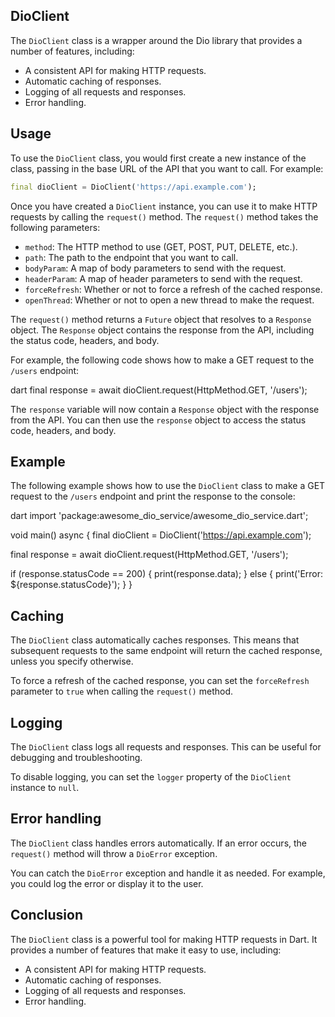 ## DioClient

The `DioClient` class is a wrapper around the Dio library that provides a number of features, including:

* A consistent API for making HTTP requests.
* Automatic caching of responses.
* Logging of all requests and responses.
* Error handling.

## Usage

To use the `DioClient` class, you would first create a new instance of the class, passing in the base URL of the API that you want to call. For example:

```dart
final dioClient = DioClient('https://api.example.com');
```

Once you have created a `DioClient` instance, you can use it to make HTTP requests by calling the `request()` method. The `request()` method takes the following parameters:

* `method`: The HTTP method to use (GET, POST, PUT, DELETE, etc.).
* `path`: The path to the endpoint that you want to call.
* `bodyParam`: A map of body parameters to send with the request.
* `headerParam`: A map of header parameters to send with the request.
* `forceRefresh`: Whether or not to force a refresh of the cached response.
* `openThread`: Whether or not to open a new thread to make the request.

The `request()` method returns a `Future` object that resolves to a `Response` object. The `Response` object contains the response from the API, including the status code, headers, and body.

For example, the following code shows how to make a GET request to the `/users` endpoint:

dart
final response = await dioClient.request(HttpMethod.GET, '/users');


The `response` variable will now contain a `Response` object with the response from the API. You can then use the `response` object to access the status code, headers, and body.

## Example

The following example shows how to use the `DioClient` class to make a GET request to the `/users` endpoint and print the response to the console:

dart
import 'package:awesome_dio_service/awesome_dio_service.dart';

void main() async {
  final dioClient = DioClient('https://api.example.com');

  final response = await dioClient.request(HttpMethod.GET, '/users');

  if (response.statusCode == 200) {
    print(response.data);
  } else {
    print('Error: ${response.statusCode}');
  }
}


## Caching

The `DioClient` class automatically caches responses. This means that subsequent requests to the same endpoint will return the cached response, unless you specify otherwise.

To force a refresh of the cached response, you can set the `forceRefresh` parameter to `true` when calling the `request()` method.

## Logging

The `DioClient` class logs all requests and responses. This can be useful for debugging and troubleshooting.

To disable logging, you can set the `logger` property of the `DioClient` instance to `null`.

## Error handling

The `DioClient` class handles errors automatically. If an error occurs, the `request()` method will throw a `DioError` exception.

You can catch the `DioError` exception and handle it as needed. For example, you could log the error or display it to the user.

## Conclusion

The `DioClient` class is a powerful tool for making HTTP requests in Dart. It provides a number of features that make it easy to use, including:

* A consistent API for making HTTP requests.
* Automatic caching of responses.
* Logging of all requests and responses.
* Error handling.
